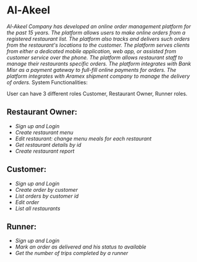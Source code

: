 # Al-Akeel
*Al-Akeel Company has developed an online order management platform for the past 15 years. The platform allows users to make online orders from a registered restaurant list. The platform also tracks and delivers such orders from the restaurant's locations to the customer. The platform serves clients from either a dedicated mobile application, web app, or assisted from customer service over the phone. The platform allows restaurant staff to manage their restaurants specific orders. The platform integrates with Bank Misr as a payment gateway to full-fill online payments for orders. The platform integrates with Aramex shipment company to manage the delivery of orders.*
System Functionalities:

User can have 3 different roles Customer, Restaurant Owner, Runner roles.

## Restaurant Owner:

-   *Sign up and Login*
-   *Create restaurant menu*
-   *Edit restaurant:  change menu meals  for each restaurant*
-   *Get restaurant details by id*
-   *Create restaurant report*

## Customer:

-   *Sign up and Login*
-   *Create order by customer*
-   *List orders by customer id*
-   *Edit order* 
-   *List all restaurants*

## Runner:

-   *Sign up and Login*
-   *Mark an order as delivered and his status to available*
-   *Get the number of trips completed by a runner* 
